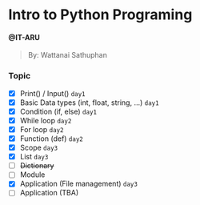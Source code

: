 # Intro to Python Programing
#### @IT-ARU
> By: Wattanai Sathuphan


### Topic
- [x] Print() / Input() `day1`
- [x] Basic Data types (int, float, string, ...) `day1`
- [x] Condition (if, else) `day1`
- [x] While loop `day2`
- [x] For loop `day2`
- [x] Function (def) `day2`
- [x] Scope `day3`
- [x] List `day3`
- [ ] ~~Dictionary~~
- [ ] Module
- [x] Application (File management) `day3`
- [ ] Application (TBA)
